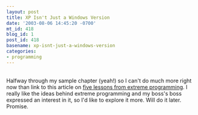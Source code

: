 ```yaml
---
layout: post
title: XP Isn't Just a Windows Version
date: '2003-08-06 14:45:20 -0700'
mt_id: 418
blog_id: 1
post_id: 418
basename: xp-isnt-just-a-windows-version
categories:
- programming
---
```

<br />Halfway through my sample chapter (yeah!) so I can't do much more right now than link to this article on <a href="http://www.onlamp.com/pub/a/onlamp/2003/07/31/extremeprogramming.html">five lessons from extreme programming</a>. I really like the ideas behind extreme programming and my boss's boss expressed an interest in it, so I'd like to explore it more. Will do it later. Promise.<br /><br /><br />
